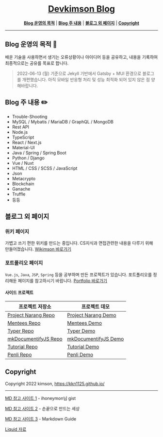 <h1 align="center"><a href="https://kkn1125.github.io/"><strong>Devkimson Blog</strong></a></h1>

<p align="center">
  <a href="#blog-운영의-목적-🎯" title="Blog 운영의 목적"><strong>Blog 운영의 목적</strong></a>
  |
  <a href="#blog-주-내용-✏️" title="Blog 주 내용"><strong>Blog 주 내용</strong></a>
  |
  <a href="#블로그 외 페이지" title="블로그 외 페이지"><strong>블로그 외 페이지</strong></a>
  |
  <a href="#copyright" title="Copyright"><strong>Copyright</strong></a>
</p>

-----

## **Blog 운영의 목적 🎯**

배운 기술을 사용하면서 생기는 오류상황이나 아이디어 등을 공유하고, 내용을 기록하여 최종적으로는 공유를 목표로 합니다.

> 2022-06-13 (월) 기준으로 Jekyll 기반에서 Gatsby + MUI 환경으로 블로그를 개편했습니다. 아직 모바일 반응형 처리 및 성능 최적화 되어 있지 않은 점 양해바랍니다.

## **Blog 주 내용 ✏️**

- Trouble-Shooting
- MySQL / Mybatis / MariaDB / GraphQL / MongoDB
- Rest API
- Node.js
- TypeScript
- React / Next.js
- Material-UI
- Java / Spring / Spring Boot
- Python / Django
- Vue / Nuxt
- HTML / CSS / SCSS / JavaScript
- Json
- Metacrypto
- Blockchain
- Ganache
- Truffle
- 등등

## **블로그 외 페이지**

### **위키 페이지**

가볍고 쓰기 편한 위키를 만드는 중입니다. CS지식과 면접관련한 내용을 다루기 위해 만들어졌습니다. [Wikimson 바로가기](https://kkn1125.github.io/wikimson)

### **포트폴리오 페이지**

`Vue.js`, `Java`, `JSP`, `Spring` 등을 공부하며 만든 프로젝트가 있습니다. 포트폴리오를 정리해둔 페이지를 참고하시기 바랍니다. [Portfolio 바로가기](https://kkn1125.github.io/portfolio)

#### **사이드 프로젝트**

| 프로젝트 저장소                                                    | 프로젝트 데모                                                                                       |
| ------------------------------------------------------------------ | --------------------------------------------------------------------------------------------------- |
| [Project Narang Repo](https://github.com/kkn1125/narang)           | [Project Narang Demo](https://kkn1125.github.io/portfolio/#portfolio-projectNarang '멘티 커뮤니티') |
| [Mentees Repo](https://github.com/kkn1125/mentees)                 | [Mentees Demo](https://kkn1125.github.io/portfolio/#portfolio-mentees '멘티 커뮤니티')              |
| [Typer Repo](https://github.com/kkn1125/typer)                     | [Typer Demo](https://kkn1125.github.io/typer '한글타이핑')                                          |
| [mkDocumentifyJS Repo](https://github.com/kkn1125/mkDocumentifyJS) | [mkDocumentifyJS Demo](https://kkn1125.github.io/mkDocumentifyJS '자바스크립트 문서화')             |
| [Tutorial Repo](https://github.com/kkn1125/)                       | [Tutorial Demo](https://kkn1125.github.io/tutorial '웹 튜토리얼 생성')                              |
| [Penli Repo](https://github.com/kkn1125/penli)                     | [Penli Demo](https://kkn1125.github.io/penli '편리한 CSS')                                          |

## **Copyright**

Copyright 2022 kimson, <https://kkn1125.github.io/>

-----

[MD 참고 사이트 1](https://gist.github.com/ihoneymon/652be052a0727ad59601 'ihoneymon') - ihoneymon님 gist

[MD 참고 사이트 2](https://inasie.github.io/it%EC%9D%BC%EB%B0%98/jekyll-%EA%B0%80%EB%A1%9C-bar-chart/ '손끝으로 만드는 세상') - 손끝으로 만드는 세상

[MD 참고 사이트 3](https://about.gitlab.com/handbook/markdown-guide/#tables 'Markdown Guide') - Markdown Guide

[Liquid 자료](https://shopify.github.io/liquid/tags/control-flow/ 'Liquid Guide')